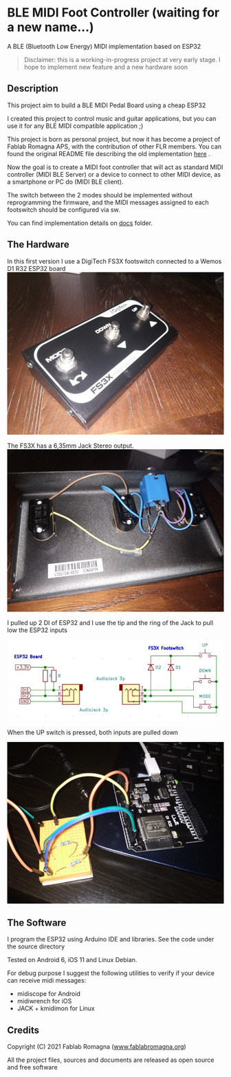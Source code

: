 # BLE MIDI Foot Controller (waiting for a new name...)

A BLE (Bluetooth Low Energy) MIDI implementation based on ESP32

 
> Disclaimer: 
> this is a working-in-progress project at very early stage. I hope to implement new feature and a new hardware soon
 
 
## Description
 
This project aim to build a BLE MIDI Pedal Board using a cheap ESP32 
 
I created this project to control music and guitar applications, but you can use it for any BLE MIDI compatible application ;)


This project is born as personal project, but now it has become a project of Fablab Romagna APS, with the contribution of other FLR members.
You can found the original README file describing the old implementation [here](./README_OLD.md) .


Now the goal is to create a MIDI foot controller that will act as standard MIDI controller (MIDI BLE Server) or a device to connect to other MIDI device, as a smartphone or PC do (MIDI BLE client).

The switch between the 2 modes should be implemented without reprogramming the firmware, and the MIDI messages assigned to each footswitch should be configured via sw.

You can find implementation details on [docs](/docs) folder.



## The Hardware

In this first version I use a DigiTech FS3X footswitch connected to a Wemos D1 R32 ESP32 board
![DigiTech_FS3X](docs/images/img1.jpg)

The FS3X has a 6,35mm Jack Stereo output.
![DigiTech_FS3X_inside](docs/images/img2.jpg)

I pulled up 2 DI of ESP32 and I use the tip and the ring of the Jack to pull low the ESP32 inputs

![schema1](docs/images/schema1.jpg)

When the UP switch is pressed, both inputs are pulled down

![breadboard](docs/images/img3.jpg)



## The Software

I program the ESP32 using Arduino IDE and libraries. See the code under the source directory


Tested on Android 6, iOS 11 and Linux Debian.

For debug purpose I suggest the following utilities to verify if your device can receive midi messages:

* midiscope for Android
* midiwrench for iOS
* JACK  + kmidimon  for Linux

## Credits
Copyright (C) 2021 Fablab Romagna (www.fablabromagna.org) 

All the project files, sources and documents are released as open source and free software
